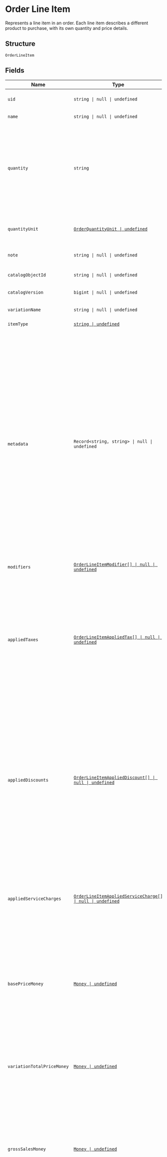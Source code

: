 
# Order Line Item

Represents a line item in an order. Each line item describes a different
product to purchase, with its own quantity and price details.

## Structure

`OrderLineItem`

## Fields

| Name | Type | Tags | Description |
|  --- | --- | --- | --- |
| `uid` | `string \| null \| undefined` | Optional | A unique ID that identifies the line item only within this order.<br/>**Constraints**: *Maximum Length*: `60` |
| `name` | `string \| null \| undefined` | Optional | The name of the line item.<br/>**Constraints**: *Maximum Length*: `512` |
| `quantity` | `string` | Required | The quantity purchased, formatted as a decimal number.<br/>For example, `"3"`.<br/><br/>Line items with a quantity of `"0"` are automatically removed<br/>when paying for or otherwise completing the order.<br/><br/>Line items with a `quantity_unit` can have non-integer quantities.<br/>For example, `"1.70000"`.<br/>**Constraints**: *Minimum Length*: `1`, *Maximum Length*: `12` |
| `quantityUnit` | [`OrderQuantityUnit \| undefined`](../models/order-quantity-unit.md) | Optional | Contains the measurement unit for a quantity and a precision that<br/>specifies the number of digits after the decimal point for decimal quantities. |
| `note` | `string \| null \| undefined` | Optional | The note of the line item.<br/>**Constraints**: *Maximum Length*: `2000` |
| `catalogObjectId` | `string \| null \| undefined` | Optional | The [CatalogItemVariation](entity:CatalogItemVariation) ID applied to this line item.<br/>**Constraints**: *Maximum Length*: `192` |
| `catalogVersion` | `bigint \| null \| undefined` | Optional | The version of the catalog object that this line item references. |
| `variationName` | `string \| null \| undefined` | Optional | The name of the variation applied to this line item.<br/>**Constraints**: *Maximum Length*: `400` |
| `itemType` | [`string \| undefined`](../models/order-line-item-item-type.md) | Optional | Represents the line item type. |
| `metadata` | `Record<string, string> \| null \| undefined` | Optional | Application-defined data attached to this line item. Metadata fields are intended<br/>to store descriptive references or associations with an entity in another system or store brief<br/>information about the object. Square does not process this field; it only stores and returns it<br/>in relevant API calls. Do not use metadata to store any sensitive information (such as personally<br/>identifiable information or card details).<br/><br/>Keys written by applications must be 60 characters or less and must be in the character set<br/>`[a-zA-Z0-9_-]`. Entries can also include metadata generated by Square. These keys are prefixed<br/>with a namespace, separated from the key with a ':' character.<br/><br/>Values have a maximum length of 255 characters.<br/><br/>An application can have up to 10 entries per metadata field.<br/><br/>Entries written by applications are private and can only be read or modified by the same<br/>application.<br/><br/>For more information, see [Metadata](https://developer.squareup.com/docs/build-basics/metadata). |
| `modifiers` | [`OrderLineItemModifier[] \| null \| undefined`](../models/order-line-item-modifier.md) | Optional | The [CatalogModifier](entity:CatalogModifier)s applied to this line item. |
| `appliedTaxes` | [`OrderLineItemAppliedTax[] \| null \| undefined`](../models/order-line-item-applied-tax.md) | Optional | The list of references to taxes applied to this line item. Each<br/>`OrderLineItemAppliedTax` has a `tax_uid` that references the `uid` of a<br/>top-level `OrderLineItemTax` applied to the line item. On reads, the<br/>amount applied is populated.<br/><br/>An `OrderLineItemAppliedTax` is automatically created on every line<br/>item for all `ORDER` scoped taxes added to the order. `OrderLineItemAppliedTax`<br/>records for `LINE_ITEM` scoped taxes must be added in requests for the tax<br/>to apply to any line items.<br/><br/>To change the amount of a tax, modify the referenced top-level tax. |
| `appliedDiscounts` | [`OrderLineItemAppliedDiscount[] \| null \| undefined`](../models/order-line-item-applied-discount.md) | Optional | The list of references to discounts applied to this line item. Each<br/>`OrderLineItemAppliedDiscount` has a `discount_uid` that references the `uid` of a top-level<br/>`OrderLineItemDiscounts` applied to the line item. On reads, the amount<br/>applied is populated.<br/><br/>An `OrderLineItemAppliedDiscount` is automatically created on every line item for all<br/>`ORDER` scoped discounts that are added to the order. `OrderLineItemAppliedDiscount` records<br/>for `LINE_ITEM` scoped discounts must be added in requests for the discount to apply to any<br/>line items.<br/><br/>To change the amount of a discount, modify the referenced top-level discount. |
| `appliedServiceCharges` | [`OrderLineItemAppliedServiceCharge[] \| null \| undefined`](../models/order-line-item-applied-service-charge.md) | Optional | The list of references to service charges applied to this line item. Each<br/>`OrderLineItemAppliedServiceCharge` has a `service_charge_id` that references the `uid` of a<br/>top-level `OrderServiceCharge` applied to the line item. On reads, the amount applied is<br/>populated.<br/><br/>To change the amount of a service charge, modify the referenced top-level service charge. |
| `basePriceMoney` | [`Money \| undefined`](../models/money.md) | Optional | Represents an amount of money. `Money` fields can be signed or unsigned.<br/>Fields that do not explicitly define whether they are signed or unsigned are<br/>considered unsigned and can only hold positive amounts. For signed fields, the<br/>sign of the value indicates the purpose of the money transfer. See<br/>[Working with Monetary Amounts](https://developer.squareup.com/docs/build-basics/working-with-monetary-amounts)<br/>for more information. |
| `variationTotalPriceMoney` | [`Money \| undefined`](../models/money.md) | Optional | Represents an amount of money. `Money` fields can be signed or unsigned.<br/>Fields that do not explicitly define whether they are signed or unsigned are<br/>considered unsigned and can only hold positive amounts. For signed fields, the<br/>sign of the value indicates the purpose of the money transfer. See<br/>[Working with Monetary Amounts](https://developer.squareup.com/docs/build-basics/working-with-monetary-amounts)<br/>for more information. |
| `grossSalesMoney` | [`Money \| undefined`](../models/money.md) | Optional | Represents an amount of money. `Money` fields can be signed or unsigned.<br/>Fields that do not explicitly define whether they are signed or unsigned are<br/>considered unsigned and can only hold positive amounts. For signed fields, the<br/>sign of the value indicates the purpose of the money transfer. See<br/>[Working with Monetary Amounts](https://developer.squareup.com/docs/build-basics/working-with-monetary-amounts)<br/>for more information. |
| `totalTaxMoney` | [`Money \| undefined`](../models/money.md) | Optional | Represents an amount of money. `Money` fields can be signed or unsigned.<br/>Fields that do not explicitly define whether they are signed or unsigned are<br/>considered unsigned and can only hold positive amounts. For signed fields, the<br/>sign of the value indicates the purpose of the money transfer. See<br/>[Working with Monetary Amounts](https://developer.squareup.com/docs/build-basics/working-with-monetary-amounts)<br/>for more information. |
| `totalDiscountMoney` | [`Money \| undefined`](../models/money.md) | Optional | Represents an amount of money. `Money` fields can be signed or unsigned.<br/>Fields that do not explicitly define whether they are signed or unsigned are<br/>considered unsigned and can only hold positive amounts. For signed fields, the<br/>sign of the value indicates the purpose of the money transfer. See<br/>[Working with Monetary Amounts](https://developer.squareup.com/docs/build-basics/working-with-monetary-amounts)<br/>for more information. |
| `totalMoney` | [`Money \| undefined`](../models/money.md) | Optional | Represents an amount of money. `Money` fields can be signed or unsigned.<br/>Fields that do not explicitly define whether they are signed or unsigned are<br/>considered unsigned and can only hold positive amounts. For signed fields, the<br/>sign of the value indicates the purpose of the money transfer. See<br/>[Working with Monetary Amounts](https://developer.squareup.com/docs/build-basics/working-with-monetary-amounts)<br/>for more information. |
| `pricingBlocklists` | [`OrderLineItemPricingBlocklists \| undefined`](../models/order-line-item-pricing-blocklists.md) | Optional | Describes pricing adjustments that are blocked from automatic<br/>application to a line item. For more information, see<br/>[Apply Taxes and Discounts](https://developer.squareup.com/docs/orders-api/apply-taxes-and-discounts). |
| `totalServiceChargeMoney` | [`Money \| undefined`](../models/money.md) | Optional | Represents an amount of money. `Money` fields can be signed or unsigned.<br/>Fields that do not explicitly define whether they are signed or unsigned are<br/>considered unsigned and can only hold positive amounts. For signed fields, the<br/>sign of the value indicates the purpose of the money transfer. See<br/>[Working with Monetary Amounts](https://developer.squareup.com/docs/build-basics/working-with-monetary-amounts)<br/>for more information. |

## Example (as JSON)

```json
{
  "uid": "uid4",
  "name": "name4",
  "quantity": "quantity0",
  "quantity_unit": {
    "measurement_unit": {
      "custom_unit": {
        "name": "name2",
        "abbreviation": "abbreviation4"
      },
      "area_unit": "IMPERIAL_ACRE",
      "length_unit": "IMPERIAL_INCH",
      "volume_unit": "METRIC_LITER",
      "weight_unit": "IMPERIAL_WEIGHT_OUNCE"
    },
    "precision": 54,
    "catalog_object_id": "catalog_object_id0",
    "catalog_version": 12
  },
  "note": "note0",
  "catalog_object_id": "catalog_object_id8"
}
```

